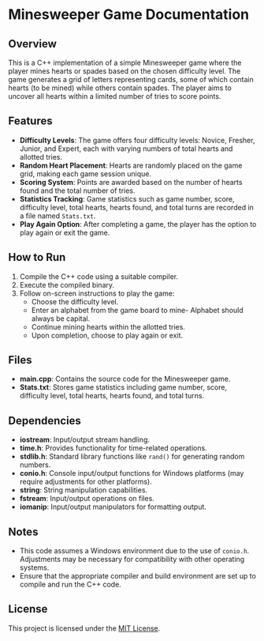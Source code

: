 # Minesweeper Game Documentation

## Overview
This is a C++ implementation of a simple Minesweeper game where the player mines hearts or spades based on the chosen difficulty level. The game generates a grid of letters representing cards, some of which contain hearts (to be mined) while others contain spades. The player aims to uncover all hearts within a limited number of tries to score points.

## Features
- **Difficulty Levels**: The game offers four difficulty levels: Novice, Fresher, Junior, and Expert, each with varying numbers of total hearts and allotted tries.
- **Random Heart Placement**: Hearts are randomly placed on the game grid, making each game session unique.
- **Scoring System**: Points are awarded based on the number of hearts found and the total number of tries.
- **Statistics Tracking**: Game statistics such as game number, score, difficulty level, total hearts, hearts found, and total turns are recorded in a file named `Stats.txt`.
- **Play Again Option**: After completing a game, the player has the option to play again or exit the game.

## How to Run
1. Compile the C++ code using a suitable compiler.
2. Execute the compiled binary.
3. Follow on-screen instructions to play the game:
   - Choose the difficulty level.
   - Enter an alphabet from the game board to mine- Alphabet should always be capital.
   - Continue mining hearts within the allotted tries.
   - Upon completion, choose to play again or exit.

## Files
- **main.cpp**: Contains the source code for the Minesweeper game.
- **Stats.txt**: Stores game statistics including game number, score, difficulty level, total hearts, hearts found, and total turns.

## Dependencies
- **iostream**: Input/output stream handling.
- **time.h**: Provides functionality for time-related operations.
- **stdlib.h**: Standard library functions like `rand()` for generating random numbers.
- **conio.h**: Console input/output functions for Windows platforms (may require adjustments for other platforms).
- **string**: String manipulation capabilities.
- **fstream**: Input/output operations on files.
- **iomanip**: Input/output manipulators for formatting output.

## Notes
- This code assumes a Windows environment due to the use of `conio.h`. Adjustments may be necessary for compatibility with other operating systems.
- Ensure that the appropriate compiler and build environment are set up to compile and run the C++ code.

## License
This project is licensed under the [MIT License](LICENSE).

